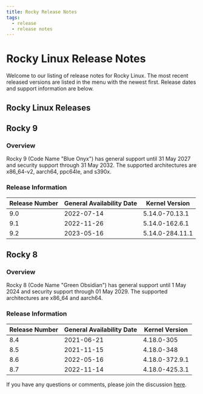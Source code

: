 ```yaml
---
title: Rocky Release Notes
tags:
  - release
  - release notes
---
```


# Rocky Linux Release Notes

Welcome to our listing of release notes for Rocky Linux. The most recent released versions are listed in the menu with the newest first. Release dates and support information are below.

## Rocky Linux Releases

## Rocky 9

### Overview

Rocky 9 (Code Name "Blue Onyx") has general support until 31 May 2027 and security support through 31 May 2032. The supported architectures are x86_64-v2, aarch64, ppc64le, and s390x.

### Release Information

| Release Number | General Availability Date | Kernel Version  |
| -------------- | ------------------------- | --------------- |
| 9.0            | 2022-07-14                | 5.14.0-70.13.1  |
| 9.1            | 2022-11-26                | 5.14.0-162.6.1  |
| 9.2            | 2023-05-16                | 5.14.0-284.11.1 |

## Rocky 8

### Overview

Rocky 8 (Code Name "Green Obsidian") has general support until 1 May 2024 and security support through 01 May 2029. The supported architectures are x86_64 and aarch64.

### Release Information

| Release Number | General Availability Date | Kernel Version |
| -------------- | ------------------------- | -------------- |
| 8.4            | 2021-06-21                | 4.18.0-305     |
| 8.5            | 2021-11-15                | 4.18.0-348     |
| 8.6            | 2022-05-16                | 4.18.0-372.9.1 |
| 8.7            | 2022-11-14                | 4.18.0-425.3.1 |

If you have any questions or comments, please join the discussion [here](https://chat.rockylinux.org/rocky-linux/channels/documentation).
